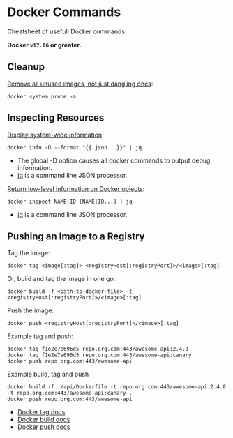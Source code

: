 # Docker Commands
Cheatsheet of usefull Docker commands.

**Docker `v17.06` or greater.**

## Cleanup
[Remove all unused images, not just dangling ones](https://docs.docker.com/engine/reference/commandline/system_prune/):

```
docker system prune -a
```

## Inspecting Resources
[Display system-wide information](https://docs.docker.com/engine/reference/commandline/info/):

```
docker info -D --format "{{ json . }}" | jq .
```

- The global -D option causes all docker commands to output debug information.
- [jq](https://stedolan.github.io/jq/) is a command line JSON processor.

[Return low-level information on Docker objects](https://docs.docker.com/engine/reference/commandline/inspect/):

```
docker inspect NAME|ID [NAME|ID...] | jq
```

- [jq](https://stedolan.github.io/jq/) is a command line JSON processor.

## Pushing an Image to a Registry
Tag the image:

```
docker tag <image[:tag]> <registryHost[:registryPort]>/<image>[:tag]
```

Or, build and tag the image in one go:

```
docker build -f <path-to-docker-file> -t <registryHost[:registryPort]>/<image>[:tag] .
```

Push the image:

```
docker push <registryHost[:registryPort]>/<image>[:tag]
```

Example tag and push:

```
docker tag f1e2e7e696d5 repo.org.com:443/awesome-api:2.4.0
docker tag f1e2e7e696d5 repo.org.com:443/awesome-api:canary
docker push repo.org.com:443/awesome-api
```

Example build, tag and push
```
docker build -f ./api/Dockerfile -t repo.org.com:443/awesome-api:2.4.0 -t repo.org.com:443/awesome-api:canary .
docker push repo.org.com:443/awesome-api
```

- [Docker tag docs](https://docs.docker.com/engine/reference/commandline/tag/)
- [Docker build docs](https://docs.docker.com/engine/reference/commandline/build/)
- [Docker push docs](https://docs.docker.com/engine/reference/commandline/push/)